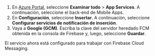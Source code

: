 
1. En [Azure Portal](https://portal.azure.com/), seleccione **Examinar todo** > **App Services**. A continuación, seleccione el back-end de Mobile Apps. 
2. En **Configuración**, seleccione **Insertar**. A continuación, seleccione **Configurar servicios de notificación de inserción**.
2. Vaya a **Google (GCM)**. Escriba la clave del servidor heredado FCM obtenida en la consola de Firebase y, luego, seleccione **Guardar**.

El servicio ahora está configurado para trabajar con Firebase Cloud Messaging.

<!-- URLs. -->

<!-- images -->
